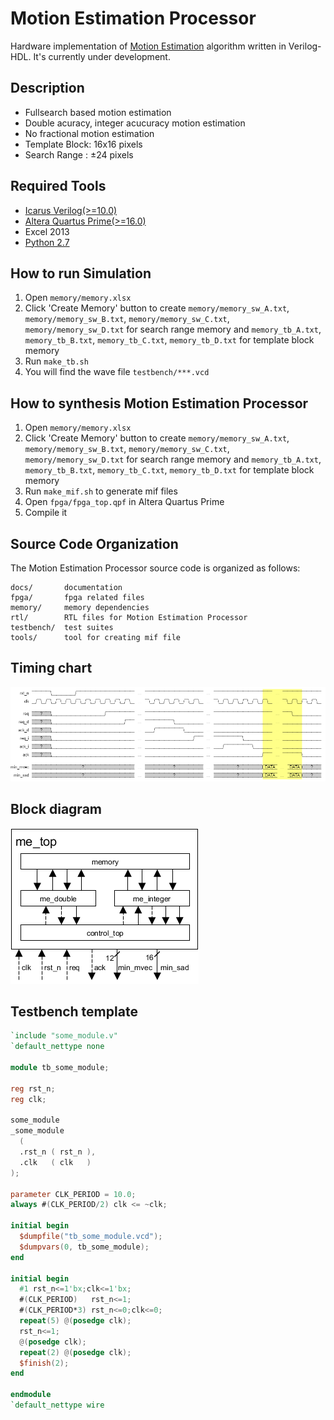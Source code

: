 # Motion Estimation Processor

Hardware implementation of [Motion Estimation](https://en.wikipedia.org/wiki/Motion_estimation) algorithm written in Verilog-HDL.
It's currently under development.

## Description

- Fullsearch based motion estimation
- Double acuracy, integer acucuracy motion estimation
- No fractional motion estimation
- Template Block: 16x16 pixels
- Search Range  : ±24 pixels

## Required Tools

- [Icarus Verilog(>=10.0)](http://iverilog.wikia.com/wiki/Installation_Guide)
- [Altera Quartus Prime(>=16.0)](https://www.altera.co.jp/downloads/download-center.html)
- Excel 2013
- [Python 2.7](https://www.python.org/downloads/)

## How to run Simulation

1. Open `memory/memory.xlsx`
1. Click 'Create Memory' button to create `memory/memory_sw_A.txt`, `memory/memory_sw_B.txt`, `memory/memory_sw_C.txt`, `memory/memory_sw_D.txt` for search range memory and `memory_tb_A.txt`, `memory_tb_B.txt`, `memory_tb_C.txt`, `memory_tb_D.txt` for template block memory
1. Run `make_tb.sh`
1. You will find the wave file `testbench/***.vcd`

## How to synthesis Motion Estimation Processor

1. Open `memory/memory.xlsx`
1. Click 'Create Memory' button to create `memory/memory_sw_A.txt`, `memory/memory_sw_B.txt`, `memory/memory_sw_C.txt`, `memory/memory_sw_D.txt` for search range memory and `memory_tb_A.txt`, `memory_tb_B.txt`, `memory_tb_C.txt`, `memory_tb_D.txt` for template block memory
1. Run `make_mif.sh` to generate mif files
1. Open `fpga/fpga_top.qpf` in Altera Quartus Prime
1. Compile it

## Source Code Organization

The Motion Estimation Processor source code is organized as follows:

```text
docs/       documentation
fpga/       fpga related files
memory/     memory dependencies
rtl/        RTL files for Motion Estimation Processor
testbench/  test suites
tools/      tool for creating mif file
```

## Timing chart

![](docs/timing-chart.png)

## Block diagram

![](docs/block_diagram.png)

## Testbench template

```verilog
`include "some_module.v"
`default_nettype none

module tb_some_module;

reg rst_n;
reg clk;

some_module
_some_module
  (
  .rst_n ( rst_n ),
  .clk   ( clk   )
);

parameter CLK_PERIOD = 10.0;
always #(CLK_PERIOD/2) clk <= ~clk;

initial begin
  $dumpfile("tb_some_module.vcd");
  $dumpvars(0, tb_some_module);
end

initial begin
  #1 rst_n<=1'bx;clk<=1'bx;
  #(CLK_PERIOD)   rst_n<=1;
  #(CLK_PERIOD*3) rst_n<=0;clk<=0;
  repeat(5) @(posedge clk);
  rst_n<=1;
  @(posedge clk);
  repeat(2) @(posedge clk);
  $finish(2);
end

endmodule
`default_nettype wire
```
